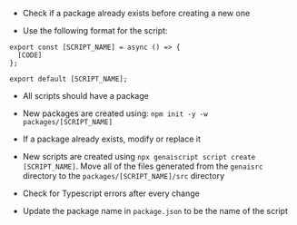 - Check if a package already exists before creating a new one

- Use the following format for the script:

```
export const [SCRIPT_NAME] = async () => {
  [CODE]
};

export default [SCRIPT_NAME];
```

- All scripts should have a package

- New packages are created using: `npm init -y -w packages/[SCRIPT_NAME]`

- If a package already exists, modify or replace it

- New scripts are created using `npx genaiscript script create [SCRIPT_NAME]`. Move all of the files generated from the `genaisrc` directory to the `packages/[SCRIPT_NAME]/src` directory

 - Check for Typescript errors after every change

 - Update the package name in `package.json` to be the name of the script
